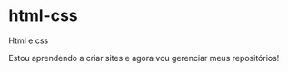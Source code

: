 # html-css
 Html e css

Estou aprendendo a criar sites e agora vou gerenciar meus repositórios!

<a href="https://github.com/AlexandreCavalli/html-css/">